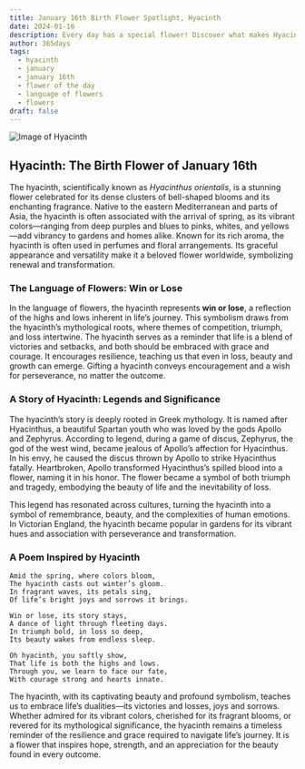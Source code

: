 ```yaml
---
title: January 16th Birth Flower Spotlight, Hyacinth
date: 2024-01-16
description: Every day has a special flower! Discover what makes Hyacinth unique as today’s birth flower and its symbolic meaning.
author: 365days
tags:
  - hyacinth
  - january
  - january 16th
  - flower of the day
  - language of flowers
  - flowers
draft: false
---
```


![Image of Hyacinth](https://cdn.pixabay.com/photo/2015/04/23/19/03/hyacinth-736516_1280.jpg#center)


## Hyacinth: The Birth Flower of January 16th

The hyacinth, scientifically known as _Hyacinthus orientalis_, is a stunning flower celebrated for its dense clusters of bell-shaped blooms and its enchanting fragrance. Native to the eastern Mediterranean and parts of Asia, the hyacinth is often associated with the arrival of spring, as its vibrant colors—ranging from deep purples and blues to pinks, whites, and yellows—add vibrancy to gardens and homes alike. Known for its rich aroma, the hyacinth is often used in perfumes and floral arrangements. Its graceful appearance and versatility make it a beloved flower worldwide, symbolizing renewal and transformation.

### The Language of Flowers: Win or Lose

In the language of flowers, the hyacinth represents **win or lose**, a reflection of the highs and lows inherent in life’s journey. This symbolism draws from the hyacinth’s mythological roots, where themes of competition, triumph, and loss intertwine. The hyacinth serves as a reminder that life is a blend of victories and setbacks, and both should be embraced with grace and courage. It encourages resilience, teaching us that even in loss, beauty and growth can emerge. Gifting a hyacinth conveys encouragement and a wish for perseverance, no matter the outcome.

### A Story of Hyacinth: Legends and Significance

The hyacinth’s story is deeply rooted in Greek mythology. It is named after Hyacinthus, a beautiful Spartan youth who was loved by the gods Apollo and Zephyrus. According to legend, during a game of discus, Zephyrus, the god of the west wind, became jealous of Apollo’s affection for Hyacinthus. In his envy, he caused the discus thrown by Apollo to strike Hyacinthus fatally. Heartbroken, Apollo transformed Hyacinthus’s spilled blood into a flower, naming it in his honor. The flower became a symbol of both triumph and tragedy, embodying the beauty of life and the inevitability of loss.

This legend has resonated across cultures, turning the hyacinth into a symbol of remembrance, beauty, and the complexities of human emotions. In Victorian England, the hyacinth became popular in gardens for its vibrant hues and association with perseverance and transformation.

### A Poem Inspired by Hyacinth

```
Amid the spring, where colors bloom,  
The hyacinth casts out winter’s gloom.  
In fragrant waves, its petals sing,  
Of life’s bright joys and sorrows it brings.  

Win or lose, its story stays,  
A dance of light through fleeting days.  
In triumph bold, in loss so deep,  
Its beauty wakes from endless sleep.  

Oh hyacinth, you softly show,  
That life is both the highs and lows.  
Through you, we learn to face our fate,  
With courage strong and hearts innate.  
```

The hyacinth, with its captivating beauty and profound symbolism, teaches us to embrace life’s dualities—its victories and losses, joys and sorrows. Whether admired for its vibrant colors, cherished for its fragrant blooms, or revered for its mythological significance, the hyacinth remains a timeless reminder of the resilience and grace required to navigate life’s journey. It is a flower that inspires hope, strength, and an appreciation for the beauty found in every outcome.

